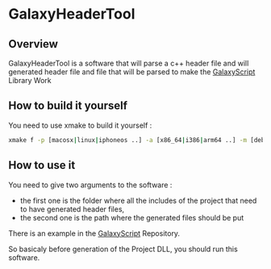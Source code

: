 # GalaxyHeaderTool
## Overview

GalaxyHeaderTool is a software that will parse a c++ header file and will generated header file and file that will be parsed to make the [GalaxyScript](https://github.com/GalaxyEngine/GalaxyScript) Library Work

## How to build it yourself
You need to use xmake to build it yourself :
```bash
xmake f -p [macosx|linux|iphoneos ..] -a [x86_64|i386|arm64 ..] -m [debug|release]
```
## How to use it
You need to give two arguments to the software : 
- the first one is the folder where all the includes of the project that need to have generated header files, 
- the second one is the path where the generated files should be put

There is an example in the [GalaxyScript](https://github.com/GalaxyEngine/GalaxyScript) Repository.

So basicaly before generation of the Project DLL, you should run this software.
